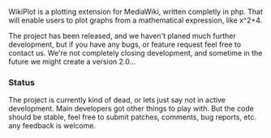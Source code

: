 WikiPlot is a plotting extension for MediaWiki, written completly in php. That will enable users to plot graphs from a mathematical expression, like x^2+4.

The project has been released, and we haven't planed much further development, but if you have any bugs, or feature request feel free to contact us. We're not completely closing development, and sometime in the future we might create a version 2.0...

### Status ###
The project is currently kind of dead, or lets just say not in active development. Main developers got other things to play with. But the code should be stable, feel free to submit patches, comments, bug reports, etc. any feedback is welcome.